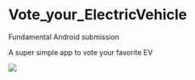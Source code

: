 # Vote_your_ElectricVehicle
Fundamental Android submission

A super simple app to vote your favorite EV

![](https://github.com/muhammadegaa/Vote_your_ElectricVehicle/blob/master/ezgif-2-572420851682.gif)
